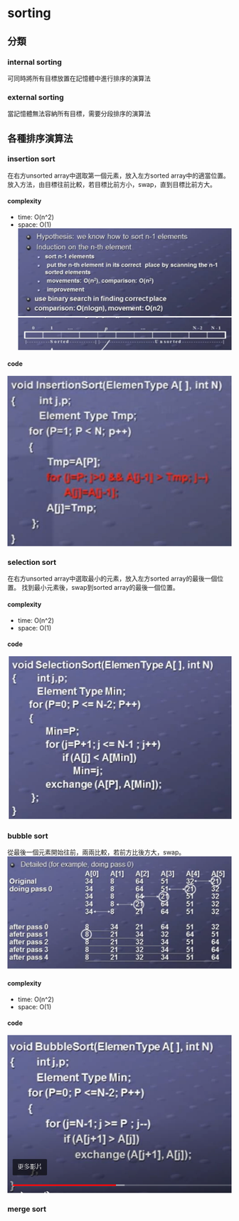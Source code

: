 # sorting 
## 分類
### internal sorting
可同時將所有目標放置在記憶體中進行排序的演算法
### external sorting
當記憶體無法容納所有目標，需要分段排序的演算法
## 各種排序演算法
### insertion sort
在右方unsorted array中選取第一個元素，放入左方sorted array中的適當位置。
放入方法，由目標往前比較，若目標比前方小，swap，直到目標比前方大。
#### complexity
- time: O(n^2)
- space: O(1)
![alt text](image.png)
![alt text](image-1.png)
#### code
![alt text](image-2.png)
### selection sort
在右方unsorted array中選取最小的元素，放入左方sorted array的最後一個位置。
找到最小元素後，swap到sorted array的最後一個位置。
#### complexity
- time: O(n^2)
- space: O(1)
#### code
![alt text](image-3.png)
### bubble sort
從最後一個元素開始往前，兩兩比較，若前方比後方大，swap。
![alt text](image-4.png)
#### complexity
- time: O(n^2)
- space: O(1)
#### code
![alt text](image-5.png)
### merge sort


